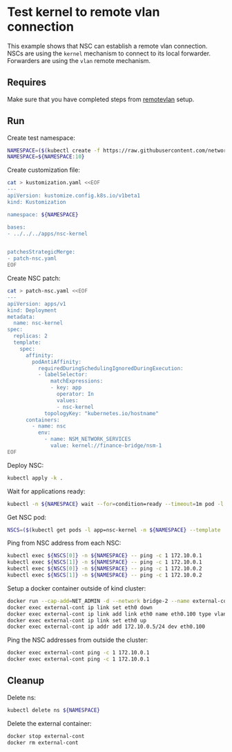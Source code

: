 # Test kernel to remote vlan connection

This example shows that NSC can establish a remote vlan connection.
NSCs are using the `kernel` mechanism to connect to its local forwarder.
Forwarders are using the `vlan` remote mechanism.

## Requires

Make sure that you have completed steps from [remotevlan](../../remotevlan) setup.

## Run

Create test namespace:

```bash
NAMESPACE=($(kubectl create -f https://raw.githubusercontent.com/networkservicemesh/deployments-k8s/7113942326f9001fa67b7a9effdf38d4eba2dbdd/examples/use-cases/namespace.yaml)[0])
NAMESPACE=${NAMESPACE:10}
```

Create customization file:

```bash
cat > kustomization.yaml <<EOF
---
apiVersion: kustomize.config.k8s.io/v1beta1
kind: Kustomization

namespace: ${NAMESPACE}

bases:
- ../../../apps/nsc-kernel


patchesStrategicMerge:
- patch-nsc.yaml
EOF
```

Create NSC patch:

```bash
cat > patch-nsc.yaml <<EOF
---
apiVersion: apps/v1
kind: Deployment
metadata:
  name: nsc-kernel
spec:
  replicas: 2
  template:
    spec:
      affinity:
        podAntiAffinity:
          requiredDuringSchedulingIgnoredDuringExecution:
          - labelSelector:
              matchExpressions:
              - key: app
                operator: In
                values:
                - nsc-kernel
            topologyKey: "kubernetes.io/hostname"
      containers:
        - name: nsc
          env:
            - name: NSM_NETWORK_SERVICES
              value: kernel://finance-bridge/nsm-1
EOF
```

Deploy NSC:

```bash
kubectl apply -k .
```

Wait for applications ready:

```bash
kubectl -n ${NAMESPACE} wait --for=condition=ready --timeout=1m pod -l app=nsc-kernel
```

Get NSC pod:

```bash
NSCS=($(kubectl get pods -l app=nsc-kernel -n ${NAMESPACE} --template '{{range .items}}{{.metadata.name}}{{"\n"}}{{end}}'))
```

Ping from NSC address from each NSC:

```bash
kubectl exec ${NSCS[0]} -n ${NAMESPACE} -- ping -c 1 172.10.0.1
kubectl exec ${NSCS[1]} -n ${NAMESPACE} -- ping -c 1 172.10.0.1
kubectl exec ${NSCS[0]} -n ${NAMESPACE} -- ping -c 1 172.10.0.2
kubectl exec ${NSCS[1]} -n ${NAMESPACE} -- ping -c 1 172.10.0.2
```

Setup a docker container outside of kind cluster:

```bash
docker run --cap-add=NET_ADMIN -d --network bridge-2 --name external-cont alpine tail -f /dev/null
docker exec external-cont ip link set eth0 down
docker exec external-cont ip link add link eth0 name eth0.100 type vlan id 100
docker exec external-cont ip link set eth0 up
docker exec external-cont ip addr add 172.10.0.5/24 dev eth0.100
```

Ping the NSC addresses from outside the cluster:

```bash
docker exec external-cont ping -c 1 172.10.0.1
docker exec external-cont ping -c 1 172.10.0.1
```

## Cleanup

Delete ns:

```bash
kubectl delete ns ${NAMESPACE}
```

Delete the external container:

```bash
docker stop external-cont
docker rm external-cont
```
